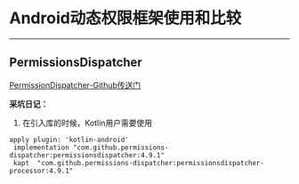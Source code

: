 # Android动态权限框架使用和比较 #

----------

## PermissionsDispatcher  ##
[PermissionDispatcher-Github传送门](http://https://github.com/permissions-dispatcher/PermissionsDispatcher)

**采坑日记：**
1. 在引入库的时候，Kotlin用户需要使用
```
apply plugin: 'kotlin-android'
 implementation "com.github.permissions-dispatcher:permissionsdispatcher:4.9.1"
 kapt  "com.github.permissions-dispatcher:permissionsdispatcher-processor:4.9.1"
```